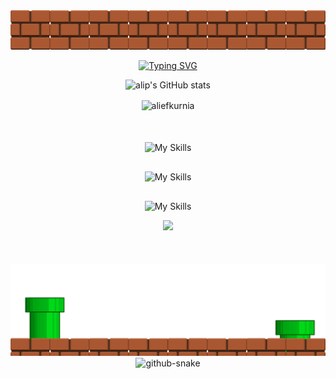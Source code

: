 <div align="center">
  <img src="images/topper_rdm.png" alt="Topper RDM" />
</div>
<div align="center">
  
[![Typing SVG](https://readme-typing-svg.herokuapp.com?font=Fira+Code&pause=1000&color=2CB01A&center=true&vCenter=true&random=false&width=800&lines=Hi+My+Name+Alief;Im+a+Software+Developer;Lets+Connect+%F0%9F%A6%96)](https://git.io/typing-svg)
</div>


<div align="center"  >
  <img src="https://github-readme-stats.vercel.app/api?username=aliefkurnia&hide=contribs,prs&hide_border=true&theme=chartreuse-dark" alt="alip's GitHub stats"  />
</div>

<div align="center"  >
<p><img align="center" src="https://github-readme-stats.vercel.app/api/top-langs?username=aliefkurnia&show_icons=true&locale=en&layout=compact&theme=chartreuse-dark" alt="aliefkurnia" /></p></div>

<div style="margin-top: 50px;"></div>
<div align="center" >

![My Skills](https://skillicons.dev/icons?i=cs,css,html,javascript)
</div>

<div style="margin-top: 30px; " ></div>
<div align="center" style="pointer-events: none;">

  ![My Skills](https://skillicons.dev/icons?i=dotnet,react,git,mysql,postman,redis,kubernetes)
</div>

<div style="margin-top: 30px;"></div>
<div align="center"> 

  ![My Skills](https://skillicons.dev/icons?i=bootstrap,express,nodejs,tailwind,threejs)
</div>

<div align="center">

  ![](https://komarev.com/ghpvc/?username=aliefkurnia&style=for-the-badge&label=Visitor&color=4DE32A)
<div style="margin-top: 50px;"></div>

<div align="center">
  <img src="images/bottom_rdm.gif" alt="Bottom RDM" />
</div>

<div align="center">
<picture>
  <source media="(prefers-color-scheme: dark)" srcset="images/github-user-contribution-dark.svg" />
  <source media="(prefers-color-scheme: light)" srcset="images/github-user-contribution-light.svg" />
  <img alt="github-snake" src="github-snake.svg" />
</picture>
</div>

